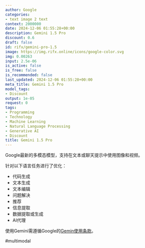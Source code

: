 ```yaml
---
author: Google
categories:
- text image 2 text
context: 2000000
date: 2024-12-06 01:55:28+00:00
description: Gemini 1.5 Pro
discount: 0.6
draft: false
id: rifx/gemini-pro-1.5
image: https://img.rifx.online/icons/google-color.svg
img: 0.00263
input: 2.5e-06
is_active: false
is_free: false
is_recommended: false
last_updated: 2024-12-06 01:55:28+00:00
meta_title: Gemini 1.5 Pro
model_tags:
- Discount
output: 1e-05
request: 0
tags:
- Programming
- Technology
- Machine Learning
- Natural Language Processing
- Generative AI
- Discount
title: Gemini 1.5 Pro
---
```



Google最新的多模态模型，支持在文本或聊天提示中使用图像和视频。

针对以下语言任务进行了优化：

- 代码生成
- 文本生成
- 文本编辑
- 问题解决
- 推荐
- 信息提取
- 数据提取或生成
- AI代理

使用Gemini需遵循Google的[Gemin使用条款](https://ai.google.dev/terms)。

#multimodal

